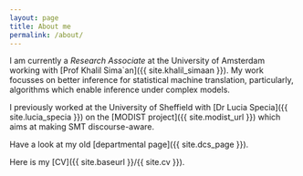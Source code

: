 ```yaml
---
layout: page
title: About me
permalink: /about/
---
```


I am currently a *Research Associate* at the University of Amsterdam working with [Prof Khalil Sima`an]({{ site.khalil_simaan }}).
My work focusses on better inference for statistical machine translation, particularly, algorithms
which enable inference under complex models.

I previously worked at the University of Sheffield with [Dr Lucia Specia]({{ site.lucia_specia }}) on the [MODIST project]({{ site.modist_url }}) which aims at making SMT discourse-aware.

Have a look at my old [departmental page]({{ site.dcs_page }}).

Here is my [CV]({{ site.baseurl }}/{{ site.cv }}).
